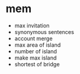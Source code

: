 # mem

- max invitation
- synonymous sentences
- account merge
- max area of island
- number of island
- make max island
- shortest of bridge
